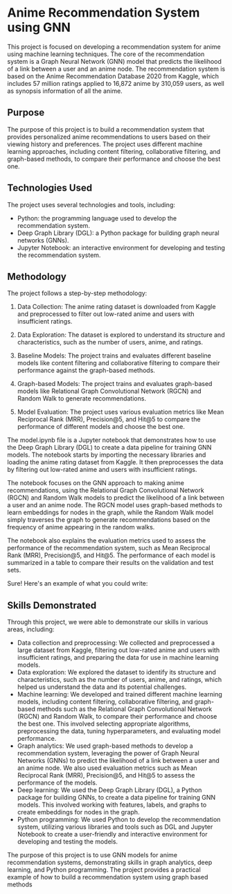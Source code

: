 # Anime Recommendation System using GNN

This project is focused on developing a recommendation system for anime using machine learning techniques. The core of the recommendation system is a Graph Neural Network (GNN) model that predicts the likelihood of a link between a user and an anime node. The recommendation system is based on the Anime Recommendation Database 2020 from Kaggle, which includes 57 million ratings applied to 16,872 anime by 310,059 users, as well as synopsis information of all the anime.

## Purpose

The purpose of this project is to build a recommendation system that provides personalized anime recommendations to users based on their viewing history and preferences. The project uses different machine learning approaches, including content filtering, collaborative filtering, and graph-based methods, to compare their performance and choose the best one.

## Technologies Used

The project uses several technologies and tools, including:

- Python: the programming language used to develop the recommendation system.
- Deep Graph Library (DGL): a Python package for building graph neural networks (GNNs).
- Jupyter Notebook: an interactive environment for developing and testing the recommendation system.

## Methodology

The project follows a step-by-step methodology:

1. Data Collection: The anime rating dataset is downloaded from Kaggle and preprocessed to filter out low-rated anime and users with insufficient ratings.

2. Data Exploration: The dataset is explored to understand its structure and characteristics, such as the number of users, anime, and ratings.

3. Baseline Models: The project trains and evaluates different baseline models like content filtering and collaborative filtering to compare their performance against the graph-based methods.

4. Graph-based Models: The project trains and evaluates graph-based models like Relational Graph Convolutional Network (RGCN) and Random Walk to generate recommendations.

5. Model Evaluation: The project uses various evaluation metrics like Mean Reciprocal Rank (MRR), Precision@5, and Hit@5 to compare the performance of different models and choose the best one.


The model.ipynb file is a Jupyter notebook that demonstrates how to use the Deep Graph Library (DGL) to create a data pipeline for training GNN models. The notebook starts by importing the necessary libraries and loading the anime rating dataset from Kaggle. It then preprocesses the data by filtering out low-rated anime and users with insufficient ratings.

The notebook focuses on the GNN approach to making anime recommendations, using the Relational Graph Convolutional Network (RGCN) and Random Walk models to predict the likelihood of a link between a user and an anime node. The RGCN model uses graph-based methods to learn embeddings for nodes in the graph, while the Random Walk model simply traverses the graph to generate recommendations based on the frequency of anime appearing in the random walks.

The notebook also explains the evaluation metrics used to assess the performance of the recommendation system, such as Mean Reciprocal Rank (MRR), Precision@5, and Hit@5. The performance of each model is summarized in a table to compare their results on the validation and test sets.

Sure! Here's an example of what you could write:

## Skills Demonstrated
Through this project, we were able to demonstrate our skills in various areas, including:

- Data collection and preprocessing: We collected and preprocessed a large dataset from Kaggle, filtering out low-rated anime and users with insufficient ratings, and preparing the data for use in machine learning models.
- Data exploration: We explored the dataset to identify its structure and characteristics, such as the number of users, anime, and ratings, which helped us understand the data and its potential challenges.
- Machine learning: We developed and trained different machine learning models, including content filtering, collaborative filtering, and graph-based methods such as the Relational Graph Convolutional Network (RGCN) and Random Walk, to compare their performance and choose the best one. This involved selecting appropriate algorithms, preprocessing the data, tuning hyperparameters, and evaluating model performance.
- Graph analytics: We used graph-based methods to develop a recommendation system, leveraging the power of Graph Neural Networks (GNNs) to predict the likelihood of a link between a user and an anime node. We also used evaluation metrics such as Mean Reciprocal Rank (MRR), Precision@5, and Hit@5 to assess the performance of the models.
- Deep learning: We used the Deep Graph Library (DGL), a Python package for building GNNs, to create a data pipeline for training GNN models. This involved working with features, labels, and graphs to create embeddings for nodes in the graph.
- Python programming: We used Python to develop the recommendation system, utilizing various libraries and tools such as DGL and Jupyter Notebook to create a user-friendly and interactive environment for developing and testing the models.


The purpose of this project is to use GNN models for anime recommendation systems, demonstrating skills in graph analytics, deep learning, and Python programming. The project provides a practical example of how to build a recommendation system using graph based methods

